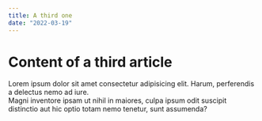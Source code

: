 ```yaml
---
title: A third one 
date: "2022-03-19"
---
```


# Content of a third article

Lorem ipsum dolor sit amet consectetur adipisicing elit. Harum, perferendis a delectus nemo ad iure.  
Magni inventore ipsam ut nihil in maiores, culpa ipsum odit suscipit distinctio aut hic optio totam nemo tenetur, sunt assumenda?